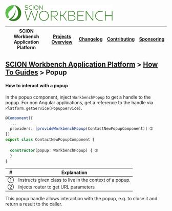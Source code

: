 <a href="/docs/site/application-platform/README.md"><img src="/resources/branding/scion-workbench-banner.svg" height="50" alt="SCION Workbench Application Platform"></a>

| SCION Workbench Application Platform | [Projects Overview][menu-projects-overview] | [Changelog][menu-changelog] | [Contributing][menu-contributing] | [Sponsoring][menu-sponsoring] |  
| --- | --- | --- | --- | --- |

## [SCION Workbench Application Platform][menu-home] > [How To Guides][menu-how-to] > Popup

#### How to interact with a popup
In the popup component, inject `WorkbenchPopup` to get a handle to the popup. For non Angular applications, get a reference to the handle via `Platform.getService(PopupService)`.

```typescript
@Component({
  ...
  providers: [provideWorkbenchPopup(ContactNewPopupComponent)] ➀
})
export class ContactNewPopupComponent {

  constructor(popup: WorkbenchPopup) { ➁
  }
}
```
|#|Explanation|
|-|-|
|➀|Instructs given class to live in the context of a popup.|
|➁|Injects router to get URL parameters|

This popup handle allows interaction with the popup, e.g. to close it and return a result to the caller.

[menu-how-to]: /docs/site/application-platform/howto/how-to.md

[menu-home]: /docs/site/application-platform/README.md
[menu-projects-overview]: https://github.com/SchweizerischeBundesbahnen/scion-workbench/blob/master/docs/site/projects-overview.md
[menu-changelog]: https://github.com/SchweizerischeBundesbahnen/scion-workbench/blob/master/docs/site/changelog/changelog.md
[menu-contributing]: https://github.com/SchweizerischeBundesbahnen/scion-workbench/blob/master/CONTRIBUTING.md
[menu-sponsoring]: https://github.com/SchweizerischeBundesbahnen/scion-workbench/blob/master/docs/site/sponsoring.md
